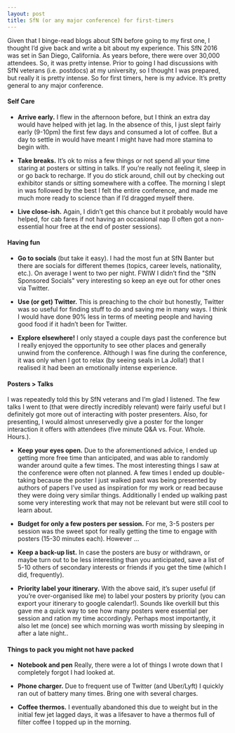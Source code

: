 ```yaml
---
layout: post
title: SfN (or any major conference) for first-timers
---
```


Given that I binge-read blogs about SfN before going to my first one, I thought I’d give back and write a bit about my experience. This SfN 2016 was set in San Diego, California. As years before, there were over 30,000 attendees. So, it was pretty intense. Prior to going I had discussions with SfN veterans (i.e. postdocs) at my university, so I thought I was prepared, but really it is pretty intense. So for first timers, here is my advice. It’s pretty general to any major conference.

#### Self Care
* **Arrive early.** I flew in the afternoon before, but I think an extra day would have helped with jet lag. In the absence of this, I just slept fairly early (9-10pm) the first few days and consumed a lot of coffee. But a day to settle in would have meant I might have had more stamina to begin with.

* **Take breaks.** It’s ok to miss a few things or not spend all your time staring at posters or sitting in talks. If you’re really not feeling it, sleep in or go back to recharge. If you do stick around, chill out by checking out exhibitor stands or sitting somewhere with a coffee. The morning I slept in was followed by the best I felt the entire conference, and made me much more ready to science than if I’d dragged myself there.

* **Live close-ish.** Again, I didn’t get this chance but it probably would have helped, for cab fares if not  having an occasional nap (I often got a non-essential hour free at the end of poster sessions).

#### Having fun
* **Go to socials** (but take it easy). I had the most fun at SfN Banter but there are socials for different themes (topics, career levels, nationality, etc.). On average I went to two per night. FWIW I didn’t find the "SfN Sponsored Socials" very interesting so keep an eye out for other ones via Twitter.

* **Use (or get) Twitter.** This is preaching to the choir but honestly, Twitter was so useful for finding stuff to do and saving me in many ways. I think I would have done 90% less in terms of meeting people and having good food if it hadn’t been for Twitter.

* **Explore elsewhere!** I only stayed a couple days past the conference but I really enjoyed the opportunity to see other places and generally unwind from the conference. Although I was fine during the conference, it was only when I got to relax (by seeing seals in La Jolla!) that I realised it had been an emotionally intense experience.

#### Posters > Talks
I was repeatedly told this by SfN veterans and I’m glad I listened. The few talks I went to (that were directly incredibly relevant) were fairly useful but I definitely got more out of interacting with poster presenters. Also, for presenting, I would almost unreservedly give a poster for the longer interaction it offers with attendees (five minute Q&A vs. Four. Whole. Hours.).

* **Keep your eyes open.** Due to the aforementioned advice, I ended up getting more free time than anticipated, and was able to randomly wander around quite a few times. The most interesting things I saw at the conference were often not planned. A few times I ended up double-taking because the poster I just walked past was being presented by authors of papers I’ve used as inspiration for my work or read because they were doing very similar things. Additionally I ended up walking past some very interesting work that may not be relevant but were still cool to learn about.

* **Budget for only a few posters per session.** For me, 3-5 posters per session was the sweet spot for really getting the time to engage with posters (15-30 minutes each). However ... 

* **Keep a back-up list.** In case the posters are busy or withdrawn, or maybe turn out to be less interesting than you anticipated, save a list of 5-10 others of secondary interests or friends if you get the time (which I did, frequently).

* **Priority label your itinerary.** With the above said, it’s super useful (if you’re over-organised like me) to label your posters by priority (you can export your itinerary to google calendar!). Sounds like overkill but this gave me a quick way to see how many posters were essential per session and ration my time accordingly. Perhaps most importantly, it also let me (once) see which morning was worth missing by sleeping in after a late night..

#### Things to pack you might not have packed
* **Notebook and pen** Really, there were a lot of things I wrote down that I completely forgot I had looked at.

* **Phone charger.** Due to frequent use of Twitter (and Uber/Lyft) I quickly ran out of battery many times. Bring one with several charges.

* **Coffee thermos.** I eventually abandoned this due to weight but in the initial few jet lagged days, it was a lifesaver to have a thermos full of filter coffee I topped up in the morning.